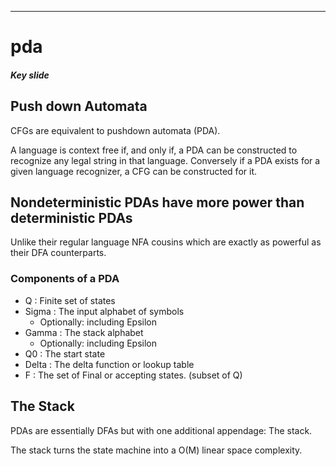 ---
# pda

##### Key slide


## Push down Automata

CFGs are equivalent to pushdown automata (PDA).

A language is context free if, and only if, a PDA can be constructed to recognize
any legal string in that language. Conversely if a PDA exists for a given language
recognizer, a CFG can be constructed for it.

## Nondeterministic PDAs have more power than deterministic PDAs

Unlike their regular language NFA cousins which are exactly as powerful as their
DFA counterparts.

### Components of a PDA


- Q : Finite set of states
- Sigma : The input alphabet of symbols
  * Optionally: including Epsilon
- Gamma : The stack alphabet
  * Optionally: including Epsilon
- Q0 : The start state
- Delta : The delta function or lookup table
- F : The set of Final or accepting states. (subset of Q)

## The Stack

PDAs are essentially DFAs but with one additional appendage: The stack.

The stack turns the state machine into a O(M)  linear space complexity.

